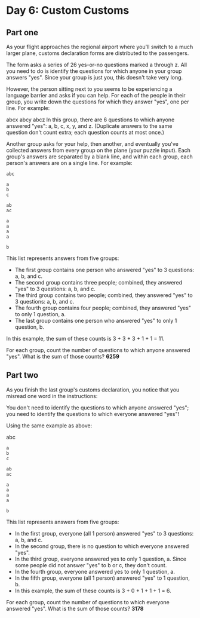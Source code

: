 # Day 6: Custom Customs
## Part one
As your flight approaches the regional airport where you'll switch to a much larger plane, customs declaration forms are distributed to the passengers.

The form asks a series of 26 yes-or-no questions marked a through z. All you need to do is identify the questions for which anyone in your group answers "yes". Since your group is just you, this doesn't take very long.

However, the person sitting next to you seems to be experiencing a language barrier and asks if you can help. For each of the people in their group, you write down the questions for which they answer "yes", one per line. For example:

abcx
abcy
abcz
In this group, there are 6 questions to which anyone answered "yes": a, b, c, x, y, and z. (Duplicate answers to the same question don't count extra; each question counts at most once.)

Another group asks for your help, then another, and eventually you've collected answers from every group on the plane (your puzzle input). Each group's answers are separated by a blank line, and within each group, each person's answers are on a single line. For example:

```
abc

a
b
c

ab
ac

a
a
a
a

b
```

This list represents answers from five groups:

* The first group contains one person who answered "yes" to 3 questions: a, b, and c.
* The second group contains three people; combined, they answered "yes" to 3 questions: a, b, and c.
* The third group contains two people; combined, they answered "yes" to 3 questions: a, b, and c.
* The fourth group contains four people; combined, they answered "yes" to only 1 question, a.
* The last group contains one person who answered "yes" to only 1 question, b.

In this example, the sum of these counts is 3 + 3 + 3 + 1 + 1 = 11.

For each group, count the number of questions to which anyone answered "yes". What is the sum of those counts? **6259**

## Part two
As you finish the last group's customs declaration, you notice that you misread one word in the instructions:

You don't need to identify the questions to which anyone answered "yes"; you need to identify the questions to which everyone answered "yes"!

Using the same example as above:

abc

```
a
b
c

ab
ac

a
a
a
a

b
```

This list represents answers from five groups:

* In the first group, everyone (all 1 person) answered "yes" to 3 questions: a, b, and c.
* In the second group, there is no question to which everyone answered "yes".
* In the third group, everyone answered yes to only 1 question, a. Since some people did not answer "yes" to b or c, they don't count.
* In the fourth group, everyone answered yes to only 1 question, a.
* In the fifth group, everyone (all 1 person) answered "yes" to 1 question, b.
* In this example, the sum of these counts is 3 + 0 + 1 + 1 + 1 = 6.

For each group, count the number of questions to which everyone answered "yes". What is the sum of those counts? **3178**